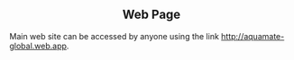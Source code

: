 <b><h2><center>Web Page</center></h1></b>

Main web site can be accessed by anyone using the link http://aquamate-global.web.app.
